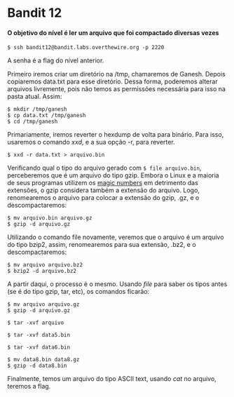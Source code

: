 # Bandit 12
#### O objetivo do nível é ler um arquivo que foi compactado diversas vezes
```
$ ssh bandit12@bandit.labs.overthewire.org -p 2220
```
A senha é a flag do nível anterior.

Primeiro iremos criar um diretório na /tmp, chamaremos de Ganesh. Depois copiaremos data.txt para esse diretório. Dessa forma, poderemos alterar arquivos livremente, pois não temos as permissões necessária para isso na pasta atual. Assim:
```
$ mkdir /tmp/ganesh
$ cp data.txt /tmp/ganesh
$ cd /tmp/ganesh
```

Primariamente, iremos reverter o hexdump de volta para binário. Para isso, usaremos o comando _xxd_, e a sua opção -r, para reverter.
```
$ xxd -r data.txt > arquivo.bin
```
Verificando qual o tipo do arquivo gerado com `$ file arquivo.bin`, perceberemos que é um arquivo do tipo gzip. Embora o Linux e a maioria de seus programas utilizem os [magic numbers](http://www.linfo.org/magic_number.html "Sobre magic numbers") em detrimento das extensões, o gzip considera também a extensão do arquivo. Logo, renomearemos o arquivo para colocar a extensão do gzip, .gz, e o descompactaremos:
```
$ mv arquivo.bin arquivo.gz
$ gzip -d arquivo.gz
```

Utilizando o comando file novamente, veremos que o arquivo é um arquivo do tipo bzip2, assim, renomearemos para sua extensão, .bz2, e o descompactaremos:
```
$ mv arquivo arquivo.bz2
$ bzip2 -d arquivo.bz2
```

A partir daqui, o processo é o mesmo. Usando _file_ para saber os tipos antes (se é do tipo gzip, tar, etc), os comandos ficarão:

```
$ mv arquivo arquivo.gz
$ gzip -d arquivo.gz

$ tar -xvf arquivo

$ tar -xvf data5.bin

$ tar -xvf data6.bin

$ mv data8.bin data8.gz
$ gzip -d data8.bin
```

Finalmente, temos um arquivo do tipo ASCII text, usando _cat_ no arquivo, teremos a flag.
